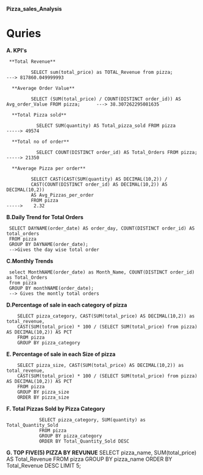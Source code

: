 **Pizza_sales_Analysis**
# Quries
**A. KPI's**

     **Total Revenue**
   
             SELECT sum(total_price) as TOTAL_Revenue from pizza;                                    ---> 817860.049999993
         
      **Average Order Value**
  
             SELECT (SUM(total_price) / COUNT(DISTINCT order_id)) AS Avg_order_Value FROM pizza;      ---> 38.307262295081635
     
      **Total Pizza sold**
  
               SELECT SUM(quantity) AS Total_pizza_sold FROM pizza              -----> 49574
   
      **Total no of order**
  
               SELECT COUNT(DISTINCT order_id) AS Total_Orders FROM pizza;       -----> 21350
   
      **Average Pizza per order**
  
             SELECT CAST(CAST(SUM(quantity) AS DECIMAL(10,2)) / 
             CAST(COUNT(DISTINCT order_id) AS DECIMAL(10,2)) AS DECIMAL(10,2))
             AS Avg_Pizzas_per_order
             FROM pizza                                                               ----->    2.32


**B.Daily Trend for Total Orders**

     SELECT DAYNAME(order_date) AS order_day, COUNT(DISTINCT order_id) AS total_orders
     FROM pizza
     GROUP BY DAYNAME(order_date);
     -->Gives the day wise total order
**C.Monthly Trends**

     select MonthNAME(order_date) as Month_Name, COUNT(DISTINCT order_id) as Total_Orders
     from pizza
     GROUP BY monthNAME(order_date);
     --> Gives the montly total orders
**D.Percentage of sale in each category of pizza**

        SELECT pizza_category, CAST(SUM(total_price) AS DECIMAL(10,2)) as total_revenue,
        CAST(SUM(total_price) * 100 / (SELECT SUM(total_price) from pizza) AS DECIMAL(10,2)) AS PCT
        FROM pizza
        GROUP BY pizza_category

**E. Percentage of sale in each Size of pizza**


        SELECT pizza_size, CAST(SUM(total_price) AS DECIMAL(10,2)) as total_revenue,
        CAST(SUM(total_price) * 100 / (SELECT SUM(total_price) from pizza) AS DECIMAL(10,2)) AS PCT
        FROM pizza
        GROUP BY pizza_size
        ORDER BY pizza_size
**F. Total Pizzas Sold by Pizza Category**

                SELECT pizza_category, SUM(quantity) as Total_Quantity_Sold
                FROM pizza
                GROUP BY pizza_category
                ORDER BY Total_Quantity_Sold DESC
**G. TOP FIVE(5) PIZZA BY REVUNUE**
                    SELECT  pizza_name, SUM(total_price) AS Total_Revenue
                    FROM pizza
                    GROUP BY pizza_name
                    ORDER BY Total_Revenue DESC
                    LIMIT 5;


